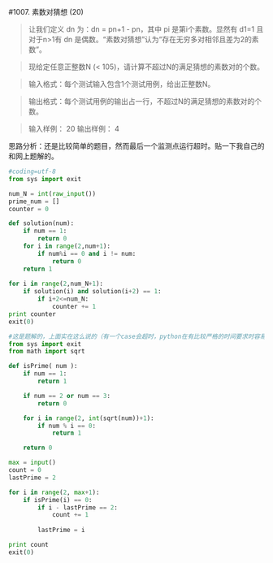 #1007. 素数对猜想 (20)
>让我们定义 dn 为：dn = pn+1 - pn，其中 pi 是第i个素数。显然有 d1=1 且对于n>1有 dn 是偶数。“素数对猜想”认为“存在无穷多对相邻且差为2的素数”。

>现给定任意正整数N (< 105)，请计算不超过N的满足猜想的素数对的个数。

>输入格式：每个测试输入包含1个测试用例，给出正整数N。

>输出格式：每个测试用例的输出占一行，不超过N的满足猜想的素数对的个数。

>输入样例：
20
输出样例：
4

思路分析：还是比较简单的题目，然而最后一个监测点运行超时。贴一下我自己的和网上题解的。

```python
#coding=utf-8
from sys import exit

num_N = int(raw_input())
prime_num = []
counter = 0

def solution(num):
    if num == 1:
        return 0
    for i in range(2,num+1):
        if num%i == 0 and i != num:
            return 0
    return 1
    
for i in range(2,num_N+1):
    if solution(i) and solution(i+2) == 1:
        if i+2<=num_N:
            counter += 1
print counter        
exit(0)
```

```python
#这是题解的，上面实在这么说的（有一个case会超时，python在有比较严格的时间要求时容易超时。设计效率牺牲了时间效率。）
from sys import exit
from math import sqrt

def isPrime( num ):
    if num == 1:
        return 1

    if num == 2 or num == 3:
        return 0

    for i in range(2, int(sqrt(num))+1):
        if num % i == 0:
            return 1

    return 0

max = input()
count = 0
lastPrime = 2

for i in range(2, max+1):
    if isPrime(i) == 0:
        if i - lastPrime == 2:
            count += 1
        
        lastPrime = i

print count                         
exit(0)
```
